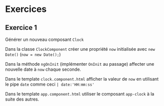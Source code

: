 # Exercices 

## Exercice 1

Générer un nouveau composant `Clock`

Dans la classe `ClockComponent` créer une propriété `now` initialisée avec `new Date()` (`now = new Date();`)

Dans la méthode `ngOnInit` (implémenter `OnInit` au passage) affecter une nouvelle date à `now` chaque seconde.

Dans le template `clock.component.html` afficher la valeur de `now` en utilisant le pipe `date` comme ceci `| date:'HH:mm:ss'`

Dans le template `app.component.html` utiliser le composant `app-clock` à la suite des autres.
